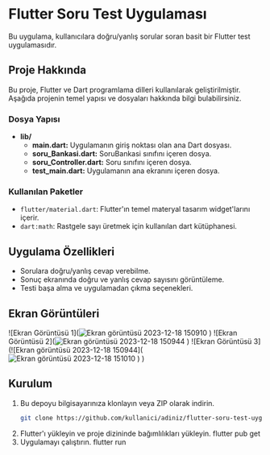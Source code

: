 # Flutter Soru Test Uygulaması

Bu uygulama, kullanıcılara doğru/yanlış sorular soran basit bir Flutter test uygulamasıdır.

## Proje Hakkında

Bu proje, Flutter ve Dart programlama dilleri kullanılarak geliştirilmiştir. Aşağıda projenin temel yapısı ve dosyaları hakkında bilgi bulabilirsiniz.

### Dosya Yapısı

- **lib/**
  - **main.dart:** Uygulamanın giriş noktası olan ana Dart dosyası.
  - **soru_Bankasi.dart:** SoruBankasi sınıfını içeren dosya.
  - **soru_Controller.dart:** Soru sınıfını içeren dosya.
  - **test_main.dart:** Uygulamanın ana ekranını içeren dosya.

### Kullanılan Paketler

- `flutter/material.dart`: Flutter'ın temel materyal tasarım widget'larını içerir.
- `dart:math`: Rastgele sayı üretmek için kullanılan dart kütüphanesi.

## Uygulama Özellikleri

- Sorulara doğru/yanlış cevap verebilme.
- Sonuç ekranında doğru ve yanlış cevap sayısını görüntüleme.
- Testi başa alma ve uygulamadan çıkma seçenekleri.

## Ekran Görüntüleri

![Ekran Görüntüsü 1](![Ekran görüntüsü 2023-12-18 150910](https://github.com/RFatihK/dy_test/assets/105307052/9513a168-db60-43fe-bea9-3366742ff1ef)
)
![Ekran Görüntüsü 2](![Ekran görüntüsü 2023-12-18 150944](https://github.com/RFatihK/dy_test/assets/105307052/b98cf6da-1bb8-44d4-bc1b-7be12002da53)
)
![Ekran Görüntüsü 3](![Ekran görüntüsü 2023-12-18 150944](![Ekran görüntüsü 2023-12-18 151010](https://github.com/RFatihK/dy_test/assets/105307052/61c4ca16-a5ff-4617-a121-ae2263f95a47)
)
)


## Kurulum

1. Bu depoyu bilgisayarınıza klonlayın veya ZIP olarak indirin.
   ```bash
   git clone https://github.com/kullanici/adiniz/flutter-soru-test-uygulamasi.git

2. Flutter'ı yükleyin ve proje dizininde bağımlılıkları yükleyin.
   flutter pub get
3. Uygulamayı çalıştırın.
   flutter run
   


